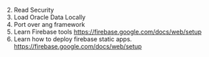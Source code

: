 2) Read Security
3) Load Oracle Data Locally
4) Port over ang framework
5) Learn Firebase tools  https://firebase.google.com/docs/web/setup
6) Learn how to deploy firebase static apps. https://firebase.google.com/docs/web/setup





